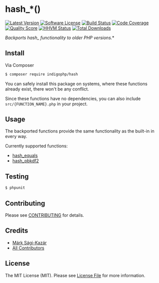 # hash_*()

[![Latest Version](https://img.shields.io/github/release/indigophp/hash.svg?style=flat-square)](https://github.com/indigophp/hash/releases)
[![Software License](https://img.shields.io/badge/license-MIT-brightgreen.svg?style=flat-square)](LICENSE)
[![Build Status](https://img.shields.io/travis/indigophp/hash/develop.svg?style=flat-square)](https://travis-ci.org/indigophp/hash)
[![Code Coverage](https://img.shields.io/scrutinizer/coverage/g/indigophp/hash.svg?style=flat-square)](https://scrutinizer-ci.com/g/indigophp/hash)
[![Quality Score](https://img.shields.io/scrutinizer/g/indigophp/hash.svg?style=flat-square)](https://scrutinizer-ci.com/g/indigophp/hash)
[![HHVM Status](https://img.shields.io/hhvm/indigophp/hash.svg?style=flat-square)](http://hhvm.h4cc.de/package/indigophp/hash)
[![Total Downloads](https://img.shields.io/packagist/dt/indigophp/hash.svg?style=flat-square)](https://packagist.org/packages/indigophp/hash)

**Backports hash_* functionality to older PHP versions.**


## Install

Via Composer

``` bash
$ composer require indigophp/hash
```

You can safely install this package on systems, where these functions already exist, there won't be any conflict.

Since these functions have no dependencies, you can also include `src/{FUNCTION_NAME}.php` in your project.


## Usage

The backported functions provide the same functionality as the built-in in every way.

Currently supported functions:
- [hash_equals](http://php.net/manual/en/function.hash-equals.php)
- [hash_pbkdf2](http://php.net/manual/en/function.hash-pbkdf2.php)


## Testing

``` bash
$ phpunit
```


## Contributing

Please see [CONTRIBUTING](CONTRIBUTING.md) for details.


## Credits

- [Márk Sági-Kazár](https://github.com/sagikazarmark)
- [All Contributors](https://github.com/indigophp/hash/contributors)


## License

The MIT License (MIT). Please see [License File](LICENSE) for more information.
